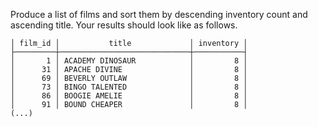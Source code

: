 
Produce a list of films and sort them by descending
inventory count and ascending title.
Your results should look like as follows.

```
│ film_id │           title             │ inventory │
├─────────┼─────────────────────────────┼───────────┤
│       1 │ ACADEMY DINOSAUR            │         8 │
│      31 │ APACHE DIVINE               │         8 │
│      69 │ BEVERLY OUTLAW              │         8 │
│      73 │ BINGO TALENTED              │         8 │
│      86 │ BOOGIE AMELIE               │         8 │
│      91 │ BOUND CHEAPER               │         8 │
(...)
```